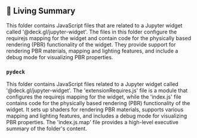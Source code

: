 

<!-- Living README Summary -->
## 🌳 Living Summary

This folder contains JavaScript files that are related to a Jupyter widget called '@deck.gl/jupyter-widget'. The files in this folder configure the requirejs mapping for the widget and contain code for the physically based rendering (PBR) functionality of the widget. They provide support for rendering PBR materials, mapping and lighting features, and include a debug mode for visualizing PBR properties.


### `pydeck`

This folder contains JavaScript files related to a Jupyter widget called '@deck.gl/jupyter-widget'. The 'extensionRequires.js' file is a module that configures the requirejs mapping for the widget, while the 'index.js' file contains code for the physically based rendering (PBR) functionality of the widget. It sets up shaders for rendering PBR materials, supports various mapping and lighting features, and includes a debug mode for visualizing PBR properties. The 'index.js.map' file provides a high-level executive summary of the folder's content.

<!-- Living README Summary -->
